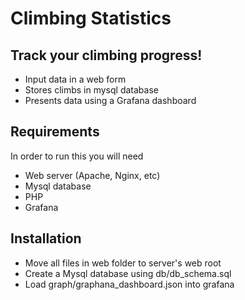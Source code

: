 
# Climbing Statistics              
## Track your climbing progress!
- Input data in a web form
- Stores climbs in mysql database
- Presents data using a Grafana dashboard


## Requirements
In order to run this you will need
- Web server (Apache, Nginx, etc)
- Mysql database
- PHP
- Grafana

## Installation
- Move all files in web folder to server's web root
- Create a Mysql database using db/db_schema.sql
- Load graph/graphana_dashboard.json into grafana

